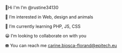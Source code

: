 :wave:Hi I'm I’m @rustine34130

:bust_in_silhouette: I’m interested in Web, design and animals

:seedling: I’m currently learning PHP, JS, CSS 

:grinning: I’m looking to collaborate on with you

:phone: You can reach me carine.biosca-florand@epitech.eu
